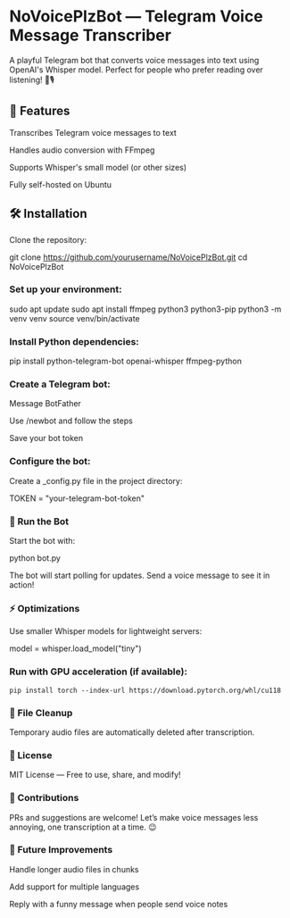 # NoVoicePlzBot — Telegram Voice Message Transcriber

A playful Telegram bot that converts voice messages into text using OpenAI's Whisper model. Perfect for people who prefer reading over listening! 🛑🎙️

## 🚀 Features

Transcribes Telegram voice messages to text

Handles audio conversion with FFmpeg

Supports Whisper's small model (or other sizes)

Fully self-hosted on Ubuntu

## 🛠️ Installation

Clone the repository:

git clone https://github.com/yourusername/NoVoicePlzBot.git
cd NoVoicePlzBot

### Set up your environment:

sudo apt update
sudo apt install ffmpeg python3 python3-pip
python3 -m venv venv
source venv/bin/activate

### Install Python dependencies:

pip install python-telegram-bot openai-whisper ffmpeg-python

### Create a Telegram bot:

Message BotFather

Use /newbot and follow the steps

Save your bot token

### Configure the bot:

Create a _config.py file in the project directory:

TOKEN = "your-telegram-bot-token"

### 🏁 Run the Bot

Start the bot with:

python bot.py

The bot will start polling for updates. Send a voice message to see it in action!

### ⚡ Optimizations

Use smaller Whisper models for lightweight servers:

model = whisper.load_model("tiny")

### Run with GPU acceleration (if available):

```pip install torch --index-url https://download.pytorch.org/whl/cu118```

### 🧹 File Cleanup

Temporary audio files are automatically deleted after transcription.

### 📜 License

MIT License — Free to use, share, and modify!

### 🤝 Contributions

PRs and suggestions are welcome! Let’s make voice messages less annoying, one transcription at a time. 😉

### 🎯 Future Improvements

Handle longer audio files in chunks

Add support for multiple languages

Reply with a funny message when people send voice notes